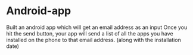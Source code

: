 # Android-app
Built an android app which will get an email address as an input
Once you hit the send button, your app will send a list of all the apps you have installed on the phone to that email address.
(along with the installation date) 
